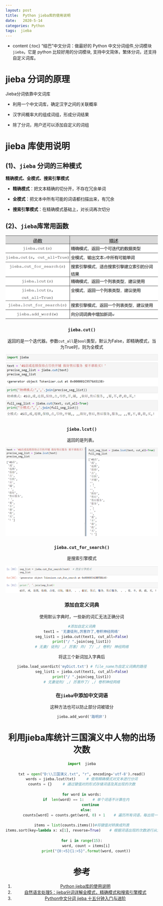 ```yaml
---
layout: post
title:  Python jieba库的使用说明
date:   2020-5-14
categories: Python
tags:  jieba 
---
```

* content
{:toc}
“结巴”中文分词：做最好的 Python 中文分词组件,分词模块`jieba`，它是 python 比较好用的分词模块, 支持中文简体，繁体分词，还支持自定义词库。













# jieba 分词的原理     

Jieba分词依靠中文词库

- 利用一个中文词库，确定汉字之间的关联概率
- 汉字间概率大的组成词组，形成分词结果

- 除了分词，用户还可以添加自定义的词组

# jieba 库使用说明

## (1)、`jieba` 分词的三种模式

**精确模式、全模式、搜索引擎模式**

- **精确模式**：把文本精确的切分开，不存在冗余单词
-  **全模式**：把文本中所有可能的词语都扫描出来，有冗余

- **搜索引擎模式**：在精确模式基础上，对长词再次切分

## (2)、`jieba`库常用函数

<center>
<img src="https://raw.githubusercontent.com/HG1227/image/master/img_tuchuang/20200514203254.png"
</center>



### `jieba.cut()`

返回的是一个迭代器。参数`cut_all`是`bool`类型，默认为False，即精确模式，当为True时，则为全模式

<center>
<img src="https://raw.githubusercontent.com/HG1227/image/master/img_tuchuang/20200514204149.png">
</center>



### `jieba.lcut()` 

返回的是列表。

<center><img src="https://raw.githubusercontent.com/HG1227/image/master/img_tuchuang/20200514204703.png"></center>


### `jieba.cut_for_search()`

是搜索引擎模式

<center><img src="https://raw.githubusercontent.com/HG1227/image/master/img_tuchuang/20200514204920.png"></center>


### 添加自定义词典

使用默认字典时，一些新的词汇无法正确分词

```python
#添加自定义词典
text1 = '无妻徒刑,厉害炸了,卷积神经网络'
seg_list1 = jieba.cut(text1, cut_all=False)
print("/ ".join(seg_list1))
# 无妻/ 徒刑/ ,/ 厉害/ 炸/ 了/ ,/ 卷积/ 神经网络
```

将这三个新词加入字典后

```python
jieba.load_userdict('myDict.txt') # file_name为自定义词典的路径
seg_list1 = jieba.cut(text1, cut_all=False)
print("/ ".join(seg_list1))
# 无妻徒刑/ ,/ 厉害炸了/ ,/ 卷积神经网络
```

### 在`jieba`中添加中文词语

这种方法也可以防止部分词被错分

```python
jieba.add_word('路明非')
```





# 利用jieba库统计三国演义中人物的出场次数

```python
import  jieba

txt = open("D:\\三国演义.txt", "r", encoding='utf-8').read()
words = jieba.lcut(txt)     # 使用精确模式对文本进行分词
counts = {}     # 通过键值对的形式存储词语及其出现的次数

for word in words:
    if  len(word) == 1:    # 单个词语不计算在内
        continue
    else:
        counts[word] = counts.get(word, 0) + 1    # 遍历所有词语，每出现一次其对应的值加 1
        
items = list(counts.items())#将键值对转换成列表
items.sort(key=lambda x: x[1], reverse=True)    # 根据词语出现的次数进行从大到小排序

for i in range(15):
    word, count = items[i]
    print("{0:<5}{1:>5}".format(word, count))
```





# 参考

1. <a href="https://www.cnblogs.com/wkfvawl/p/9487165.html" blank="">Python jieba库的使用说明</a>  
2. <a href="https://blog.csdn.net/zhuzuwei/article/details/80491349" blank="">自然语言处理5：jieba分词详解全模式，精确模式和搜索引擎模式</a> 
3. <a href="https://blog.csdn.net/FontThrone/article/details/72782499" blank="">Python中文分词 jieba 十五分钟入门与进阶</a>  